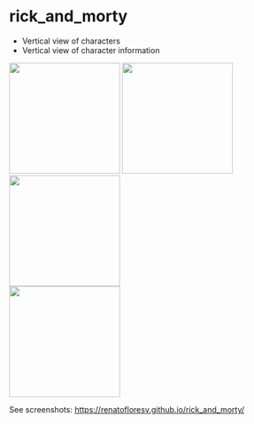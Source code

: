 # rick_and_morty

- Vertical view of characters
- Vertical view of character information
<div>
<img src="https://user-images.githubusercontent.com/68215023/177455710-1f5d2f87-0ffb-4b05-b0a5-e459aa3d78ae.jpg" width="200px"</img>
<img src="https://user-images.githubusercontent.com/68215023/177455713-abcd1f5c-442c-4385-9293-d0c51faa11dc.jpg" width="200px"</img>
</div>

<div>
<img src="https://user-images.githubusercontent.com/68215023/177455718-6adfb9b8-bff1-4c7c-9d16-c8de224effe3.jpg" height="200px"</img>
</div>
<div>
<img src="https://user-images.githubusercontent.com/68215023/177455721-d069c143-f245-44eb-b4b6-020faf6a8752.jpg" height="200px"</img>
</div>

See screenshots:
https://renatofloresv.github.io/rick_and_morty/
